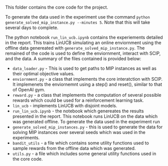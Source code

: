 This folder contains the core code for the project.

To generate the data used in the experiment use the command `python generate_solved_mip_instance.py --minutes 5`.  Note that this will take several days to complete.  

The python notebook `run_lin_ucb.ipynb` contains the experiements detailed in the report.  This trains LinUCB simulating an online enviornment using the offline data genereated with `generate_solved_mip_instance.py`.  The remained of the code is used to define the enviornment, interact with SCIP, and the data.  A summary of the files contained is provided below:
  - `data_loader.py` - This is used to get paths to MIP instances as well as their optimal objective values.
  - `enviornment.py` - a class that implements the core interatction with SCIP.  It implemenets the enviornemnt using a step() and reset(), similar to that of OpenAI gym.  
  - `reward.py`  - a class that implements the computation of several possible rewards which could be used for a reinforcement learning task.
  - `lin_ucb` - implements LinUCB with disjoint models.
  - `run_lin_ucb.ipynb` - the notebook which genereates the results presented in the report.  This notebook runs LinUCB on the data which was generated offline.   To generate the data used in the experiment run
  - `generate_solved_mip_instances.py` - this is used to generate the data for solving MIP instances over several seeds which was used in the experiments.
  - `bandit_utils` - a file which contains some utility functions used to sample rewards from the offline data which was generated.  
  - `utils.py` - a file which includes some general utility functions used in the core code.
 
